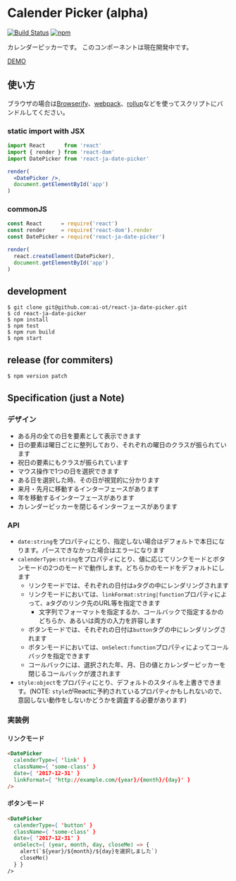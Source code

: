 # Calender Picker (alpha)

[![Build Status](https://travis-ci.org/ai-ot/react-ja-date-picker.svg?branch=master)](https://travis-ci.org/ai-ot/react-ja-date-picker)
[![npm](https://img.shields.io/npm/v/react-ja-date-picker.svg)](https://www.npmjs.com/package/react-ja-date-picker)

カレンダーピッカーです。
このコンポーネントは現在開発中です。

[DEMO](https://ai-ot.github.io/react-ja-date-picker/)

## 使い方

ブラウザの場合は[Browserify](http://browserify.org/)、[webpack](https://webpack.github.io/)、[rollup](https://rollupjs.org/)などを使ってスクリプトにバンドルしてください。

### static import with JSX

```jsx
import React      from 'react'
import { render } from 'react-dom'
import DatePicker from 'react-ja-date-picker'

render(
  <DatePicker />,
  document.getElementById('app')
)

```

### commonJS

```javascript
const React      = require('react')
const render     = require('react-dom').render
const DatePicker = require('react-ja-date-picker')

render(
  react.createElement(DatePicker),
  document.getElementById('app')
)
```

## development

```shell
$ git clone git@github.com:ai-ot/react-ja-date-picker.git
$ cd react-ja-date-picker
$ npm install
$ npm test  
$ npm run build
$ npm start
```

## release (for commiters)

```shell
$ npm version patch
```

## Specification (just a Note)

### デザイン

- ある月の全ての日を要素として表示できます
- 日の要素は曜日ごとに整列しており、それぞれの曜日のクラスが振られています
- 祝日の要素にもクラスが振られています
- マウス操作で1つの日を選択できます
- ある日を選択した時、その日が視覚的に分かります
- 来月・先月に移動するインターフェースがあります
- 年を移動するインターフェースがあります
- カレンダーピッカーを閉じるインターフェースがあります

### API

- `date:string`をプロパティにとり、指定しない場合はデフォルトで本日になります。パースできなかった場合はエラーになります
- `calenderType:string`をプロパティにとり、値に応じてリンクモードとボタンモードの2つのモードで動作します。どちらかのモードをデフォルトにします
  + リンクモードでは、それぞれの日付は`a`タグの中にレンダリングされます
  + リンクモードにおいては、`linkFormat:string|function`プロパティによって、aタグのリンク先のURL等を指定できます
      - 文字列でフォーマットを指定するか、コールバックで指定するかのどちらか、あるいは両方の入力を許容します
  + ボタンモードでは、それぞれの日付は`button`タグの中にレンダリングされます
  + ボタンモードにおいては、`onSelect:function`プロパティによってコールバックを指定できます
  + コールバックには、選択された年、月、日の値とカレンダーピッカーを閉じるコールバックが渡されます
- `style:object`をプロパティにとり、デフォルトのスタイルを上書きできます。(NOTE: `style`がReactに予約されているプロパティかもしれないので、意図しない動作をしないかどうかを調査する必要があります)
### 実装例

#### リンクモード

```html
<DatePicker
  calenderType={ 'link' }
  className={ 'some-class' }
  date={ '2017-12-31' }
  linkFormat={ 'http://example.com/{year}/{month}/{day}' }
/>
```

#### ボタンモード

```html
<DatePicker
  calenderType={ 'button' }
  className={ 'some-class' }
  date={ '2017-12-31' }
  onSelect={ (year, month, day, closeMe) => {
    alert(`${year}/${month}/${day}を選択しました`)
    closeMe()
  } }
/>
```
